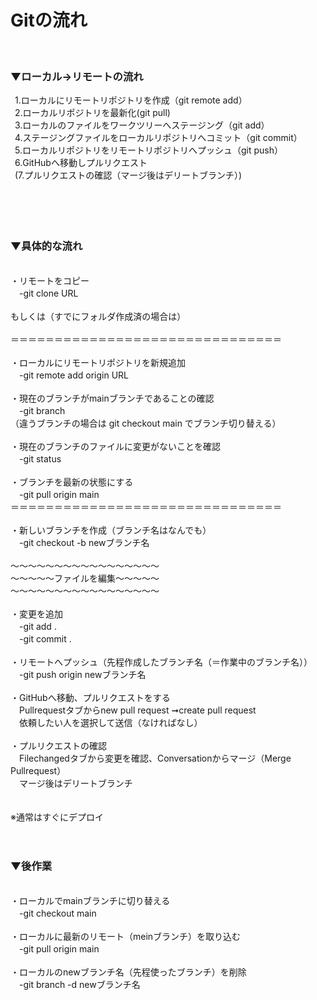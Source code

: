 # Gitの流れ<br>
<br>

### ▼ローカル→リモートの流れ   
&ensp;1.ローカルにリモートリポジトリを作成（git remote add）   <br>
&ensp;2.ローカルリポジトリを最新化(git pull)   <br>
&ensp;3.ローカルのファイルをワークツリーへステージング（git add）    　<br>
&ensp;4.ステージングファイルをローカルリポジトリへコミット（git commit）   <br>
&ensp;5.ローカルリポジトリをリモートリポジトリへプッシュ（git push）    <br>
&ensp;6.GitHubへ移動しプルリクエスト   <br>
&ensp;(7.プルリクエストの確認（マージ後はデリートブランチ）)<br>
<br>
<br>
<br>
<br>

### ▼具体的な流れ

<br>
・リモートをコピー   <br>
　-git clone URL<br>
<br>
もしくは（すでにフォルダ作成済の場合は）    <br>
<br>
＝＝＝＝＝＝＝＝＝＝＝＝＝＝＝＝＝＝＝＝＝＝＝＝＝＝＝＝＝＝＝ <br>  
<br>
・ローカルにリモートリポジトリを新規追加    <br>
　-git remote add origin URL    <br>
<br>
・現在のブランチがmainブランチであることの確認<br>   
　-git branch   <br>
（違うブランチの場合は git checkout main でブランチ切り替える）   <br>
<br>
・現在のブランチのファイルに変更がないことを確認    <br>
　-git status   <br>
<br>
・ブランチを最新の状態にする    <br>
　-git pull origin main   <br>
＝＝＝＝＝＝＝＝＝＝＝＝＝＝＝＝＝＝＝＝＝＝＝＝＝＝＝＝＝＝＝   <br>
<br>
・新しいブランチを作成（ブランチ名はなんでも）   <br>
　-git checkout -b newブランチ名   <br>
<br>
〜〜〜〜〜〜〜〜〜〜〜〜〜〜〜〜〜   <br>
〜〜〜〜〜ファイルを編集〜〜〜〜〜   <br>
〜〜〜〜〜〜〜〜〜〜〜〜〜〜〜〜〜   <br>
<br>
・変更を追加<br>    
　-git add .   <br> 
　-git commit .   <br>
<br>
・リモートへプッシュ（先程作成したブランチ名（＝作業中のブランチ名））   <br>
　-git push origin newブランチ名   <br>
<br>
・GitHubへ移動、プルリクエストをする   <br>
　Pullrequestタブからnew pull request ➞create pull request <br>  
　依頼したい人を選択して送信（なければなし）    <br>
<br>
・プルリクエストの確認   <br>
　Filechangedタブから変更を確認、Conversationからマージ（Merge Pullrequest）    <br>
　マージ後はデリートブランチ    <br>
<br>
<br>
※通常はすぐにデプロイ   <br>
<br>
<br>

### ▼後作業

<br>
・ローカルでmainブランチに切り替える<br>    
　-git checkout main    <br>
<br>
・ローカルに最新のリモート（meinブランチ）を取り込む    <br>
　-git pull origin main   <br>
<br>
・ローカルのnewブランチ名（先程使ったブランチ）を削除    <br>
　-git branch -d newブランチ名   <br>
